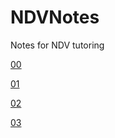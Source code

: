 # NDVNotes
Notes for NDV tutoring


[00](00-iOSIntro.md)

[01](01-Basics.md)

[02](02-Objects.md)

[03](03-ControlStructures.md)
